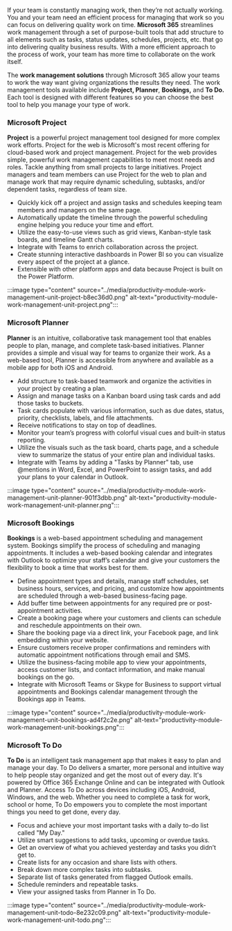If your team is constantly managing work, then they’re not actually working. You and your team need an efficient process for managing that work so you can focus on delivering quality work on time. **Microsoft 365** streamlines work management through a set of purpose-built tools that add structure to all elements such as tasks, status updates, schedules, projects, etc. that go into delivering quality business results. With a more efficient approach to the process of work, your team has more time to collaborate on the work itself.

The **work management solutions** through Microsoft 365 allow your teams to work the way want giving organizations the results they need. The work management tools available include **Project, Planner**, **Bookings,** and **To Do.** Each tool is designed with different features so you can choose the best tool to help you manage your type of work.

### Microsoft Project

**Project** is a powerful project management tool designed for more complex work efforts. Project for the web is Microsoft's most recent offering for cloud-based work and project management. Project for the web provides simple, powerful work management capabilities to meet most needs and roles. Tackle anything from small projects to large initiatives. Project managers and team members can use Project for the web to plan and manage work that may require dynamic scheduling, subtasks, and/or dependent tasks, regardless of team size.

 -  Quickly kick off a project and assign tasks and schedules keeping team members and managers on the same page.
 -  Automatically update the timeline through the powerful scheduling engine helping you reduce your time and effort.
 -  Utilize the easy-to-use views such as grid views, Kanban-style task boards, and timeline Gantt charts.
 -  Integrate with Teams to enrich collaboration across the project.
 -  Create stunning interactive dashboards in Power BI so you can visualize every aspect of the project at a glance.
 -  Extensible with other platform apps and data because Project is built on the Power Platform.

:::image type="content" source="../media/productivity-module-work-management-unit-project-b8ec36d0.png" alt-text="productivity-module-work-management-unit-project.png":::


### Microsoft Planner

**Planner** is an intuitive, collaborative task management tool that enables people to plan, manage, and complete task-based initiatives. Planner provides a simple and visual way for teams to organize their work. As a web-based tool, Planner is accessible from anywhere and available as a mobile app for both iOS and Android.

 -  Add structure to task-based teamwork and organize the activities in your project by creating a plan.
 -  Assign and manage tasks on a Kanban board using task cards and add those tasks to buckets.
 -  Task cards populate with various information, such as due dates, status, priority, checklists, labels, and file attachments.
 -  Receive notifications to stay on top of deadlines.
 -  Monitor your team’s progress with colorful visual cues and built-in status reporting.
 -  Utilize the visuals such as the task board, charts page, and a schedule view to summarize the status of your entire plan and individual tasks.
 -  Integrate with Teams by adding a "Tasks by Planner" tab, use @mentions in Word, Excel, and PowerPoint to assign tasks, and add your plans to your calendar in Outlook.

:::image type="content" source="../media/productivity-module-work-management-unit-planner-901f3dbb.png" alt-text="productivity-module-work-management-unit-planner.png":::


### Microsoft Bookings

**Bookings** is a web-based appointment scheduling and management system. Bookings simplify the process of scheduling and managing appointments. It includes a web-based booking calendar and integrates with Outlook to optimize your staff’s calendar and give your customers the flexibility to book a time that works best for them.

 -  Define appointment types and details, manage staff schedules, set business hours, services, and pricing, and customize how appointments are scheduled through a web-based business-facing page.
 -  Add buffer time between appointments for any required pre or post-appointment activities.
 -  Create a booking page where your customers and clients can schedule and reschedule appointments on their own.
 -  Share the booking page via a direct link, your Facebook page, and link embedding within your website.
 -  Ensure customers receive proper confirmations and reminders with automatic appointment notifications through email and SMS.
 -  Utilize the business-facing mobile app to view your appointments, access customer lists, and contact information, and make manual bookings on the go.
 -  Integrate with Microsoft Teams or Skype for Business to support virtual appointments and Bookings calendar management through the Bookings app in Teams.

:::image type="content" source="../media/productivity-module-work-management-unit-bookings-ad4f2c2e.png" alt-text="productivity-module-work-management-unit-bookings.png":::


### Microsoft To Do

**To Do** is an intelligent task management app that makes it easy to plan and manage your day. To Do delivers a smarter, more personal and intuitive way to help people stay organized and get the most out of every day. It's powered by Office 365 Exchange Online and can be integrated with Outlook and Planner. Access To Do across devices including iOS, Android, Windows, and the web. Whether you need to complete a task for work, school or home, To Do empowers you to complete the most important things you need to get done, every day.

 -  Focus and achieve your most important tasks with a daily to-do list called "My Day."
 -  Utilize smart suggestions to add tasks, upcoming or overdue tasks.
 -  Get an overview of what you achieved yesterday and tasks you didn’t get to.
 -  Create lists for any occasion and share lists with others.
 -  Break down more complex tasks into subtasks.
 -  Separate list of tasks generated from flagged Outlook emails.
 -  Schedule reminders and repeatable tasks.
 -  View your assigned tasks from Planner in To Do.

:::image type="content" source="../media/productivity-module-work-management-unit-todo-8e232c09.png" alt-text="productivity-module-work-management-unit-todo.png":::
